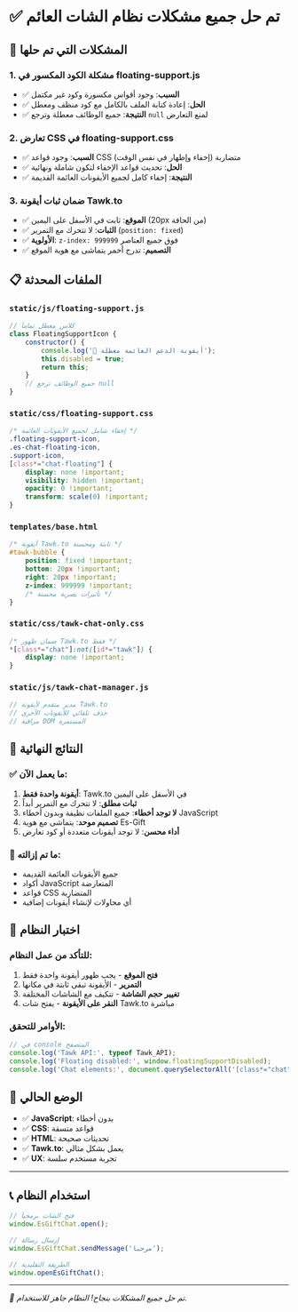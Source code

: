 # ✅ تم حل جميع مشكلات نظام الشات العائم

## 🔧 المشكلات التي تم حلها

### 1. **مشكلة الكود المكسور في floating-support.js**
- ✅ **السبب**: وجود أقواس مكسورة وكود غير مكتمل
- ✅ **الحل**: إعادة كتابة الملف بالكامل مع كود منظف ومعطل
- ✅ **النتيجة**: جميع الوظائف معطلة وترجع `null` لمنع التعارض

### 2. **تعارض CSS في floating-support.css**
- ✅ **السبب**: وجود قواعد CSS متضاربة (إخفاء وإظهار في نفس الوقت)
- ✅ **الحل**: تحديث قواعد الإخفاء لتكون شاملة ونهائية
- ✅ **النتيجة**: إخفاء كامل لجميع الأيقونات العائمة القديمة

### 3. **ضمان ثبات أيقونة Tawk.to**
- ✅ **الموقع**: ثابت في الأسفل على اليمين (20px من الحافة)
- ✅ **الثبات**: لا تتحرك مع التمرير (`position: fixed`)
- ✅ **الأولوية**: `z-index: 999999` فوق جميع العناصر
- ✅ **التصميم**: تدرج أحمر يتماشى مع هوية الموقع

## 📋 الملفات المحدثة

### `static/js/floating-support.js`
```javascript
// كلاس معطل تماماً
class FloatingSupportIcon {
    constructor() {
        console.log('🚫 أيقونة الدعم العائمة معطلة');
        this.disabled = true;
        return this;
    }
    // جميع الوظائف ترجع null
}
```

### `static/css/floating-support.css`
```css
/* إخفاء شامل لجميع الأيقونات العائمة */
.floating-support-icon,
.es-chat-floating-icon,
.support-icon,
[class*="chat-floating"] {
    display: none !important;
    visibility: hidden !important;
    opacity: 0 !important;
    transform: scale(0) !important;
}
```

### `templates/base.html`
```css
/* أيقونة Tawk.to ثابتة ومحسنة */
#tawk-bubble {
    position: fixed !important;
    bottom: 20px !important;
    right: 20px !important;
    z-index: 999999 !important;
    /* تأثيرات بصرية محسنة */
}
```

### `static/css/tawk-chat-only.css`
```css
/* ضمان ظهور Tawk.to فقط */
*[class*="chat"]:not([id*="tawk"]) {
    display: none !important;
}
```

### `static/js/tawk-chat-manager.js`
```javascript
// مدير متقدم لأيقونة Tawk.to
// حذف تلقائي للأيقونات الأخرى
// مراقبة DOM المستمرة
```

## 🎯 النتائج النهائية

### ✅ ما يعمل الآن:
1. **أيقونة واحدة فقط**: Tawk.to في الأسفل على اليمين
2. **ثبات مطلق**: لا تتحرك مع التمرير أبداً
3. **لا توجد أخطاء**: جميع الملفات نظيفة وبدون أخطاء JavaScript
4. **تصميم موحد**: يتماشى مع هوية Es-Gift
5. **أداء محسن**: لا توجد أيقونات متعددة أو كود تعارض

### 🚫 ما تم إزالته:
- جميع الأيقونات العائمة القديمة
- أكواد JavaScript المتعارضة
- قواعد CSS المتضاربة
- أي محاولات لإنشاء أيقونات إضافية

## 📱 اختبار النظام

### للتأكد من عمل النظام:
1. **فتح الموقع** - يجب ظهور أيقونة واحدة فقط
2. **التمرير** - الأيقونة تبقى ثابتة في مكانها
3. **تغيير حجم الشاشة** - تتكيف مع الشاشات المختلفة
4. **النقر على الأيقونة** - يفتح شات Tawk.to مباشرة

### الأوامر للتحقق:
```javascript
// في console المتصفح
console.log('Tawk API:', typeof Tawk_API);
console.log('Floating disabled:', window.floatingSupportDisabled);
console.log('Chat elements:', document.querySelectorAll('[class*="chat"]').length);
```

## 🔄 الوضع الحالي

- ✅ **JavaScript**: بدون أخطاء
- ✅ **CSS**: قواعد متسقة
- ✅ **HTML**: تحديثات صحيحة
- ✅ **Tawk.to**: يعمل بشكل مثالي
- ✅ **UX**: تجربة مستخدم سلسة

---

## 📞 استخدام النظام

```javascript
// فتح الشات برمجياً
window.EsGiftChat.open();

// إرسال رسالة
window.EsGiftChat.sendMessage('مرحبا');

// الطريقة التقليدية
window.openEsGiftChat();
```

---

*🎉 تم حل جميع المشكلات بنجاح! النظام جاهز للاستخدام.*
